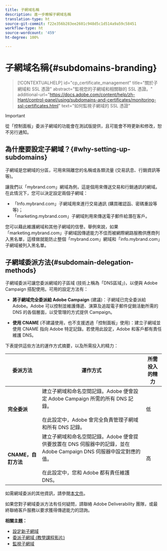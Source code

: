 ```yaml
---
title: 子網域名稱
description: 進一步瞭解子網域名稱
translation-type: ht
source-git-commit: f22e356b283ee2601c948d5c1d514a9a59c58451
workflow-type: ht
source-wordcount: '459'
ht-degree: 100%

---
```



# 子網域名稱{#subdomains-branding}

>[!CONTEXTUALHELP]
>id="cp_certificate_management"
>title="關於子網域和 SSL 憑證"
>abstract="監視您的子網域和相關聯的 SSL 憑證。"
>additional-url="https://docs.adobe.com/content/help/zh-Hant/control-panel/using/subdomains-and-certificates/monitoring-ssl-certificates.html" text="如何監視子網域的 SSL 憑證"

>[!IMPORTANT]
>
>從「控制面板」委派子網域的功能會在測試版提供，且可能會不時更新和修改，恕不另行通知。

## 為什麼要設定子網域？{#why-setting-up-subdomains}

子網域是您網域的分區，可用來隔離您的名稱或各類流量 (交易訊息、行銷資訊等等)。

讓我們以「mybrand.com」網域為例，這是個用來傳送交易和行銷通訊的網域。在此情況下，您可以決定設定兩個子網域：

* 「Info.mybrand.com」子網域用來進行交易通訊 (購買確認函、密碼重設等等)；
* 「marketing.mybrand.com」子網域則用來傳送電子郵件給潛在客戶。

您可以藉此維護網域和其他子網域的信譽。舉例來說，如果「marketing.mybrand.com」子網域因傳遞能力不佳而被網際網路服務供應商列入黑名單，這樣做就能防止整個「mybrand.com」網域和「info.mybrand.com」子網域被列入黑名單。

## 子網域委派方法{#subdomain-delegation-methods}

子網域委派可讓您委派網域的子區域 (技術上稱為「DNS區域」)，以便與 Adobe Campaign 搭配使用。可用的設定方法有：

* **將子網域完全委派給 Adobe Campaign** (建議)：子網域已完全委派給 Adobe。Adobe 可以控制並維護傳遞、演算及追蹤電子郵件促銷活動所需的 DNS 的各個層面，以受管理的方式提供 Campaign。

* **使用 CNAME** (不建議使用，也不支援透過「控制面板」使用)：建立子網域並使用 CNAME 指向 Adobe 特定記錄。若使用此設定，Adobe 和客戶都有責任維護 DNS。

下表提供這些方法的運作方式摘要，以及所需投入的精力：

| 委派方法 | 運作方式 | 所需投入的精力 |
|---|---|---|
| **完全委派** | 建立子網域和命名空間記錄。Adobe 便會設定 Adobe Campaign 所需的所有 DNS 記錄。<br/><br/>在此設定中，Adobe 會完全負責管理子網域和所有 DNS 記錄。 | 低 |
| **CNAME，自訂方法** | 建立子網域和命名空間記錄。Adobe 便會提供要放置在 DNS 伺服器中的記錄，並在 Adobe Campaign DNS 伺服器中設定對應的值。<br/><br/>在此設定中，您和 Adobe 都有責任維護 DNS。 | 高 |

如需網域委派的其他資訊，請參閱[本文件](https://helpx.adobe.com/campaign/kb/domain-name-delegation.html)。

如果您對子網域委派方法有任何疑問，請聯絡 Adobe Deliverability 團隊，或最終聯絡客戶服務以要求獲得傳遞能力的諮詢。

**相關主題：**

* [設定新子網域](../../subdomains-certificates/using/setting-up-new-subdomain.md)
* [委派子網域 (教學課程影片)](https://docs.adobe.com/content/help/en/campaign-learn/campaign-standard-tutorials/administrating/control-panel/subdomain-delegation.html)
* [監視子網域](../../subdomains-certificates/using/monitoring-subdomains.md)
